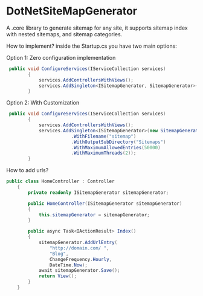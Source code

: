 # DotNetSiteMapGenerator

A .core library to generate sitemap for any site, it supports sitemap index with nested sitemaps, and sitemap categories.

How to implement?
inside the Startup.cs you have two main options:

Option 1: Zero configuration implementation
```c#
 public void ConfigureServices(IServiceCollection services)
        {
            services.AddControllersWithViews();
            services.AddSingleton<ISitemapGenerator, SitemapGenerator>();
        }
```
Option 2: With Customization
```c#
 public void ConfigureServices(IServiceCollection services)
        {
            services.AddControllersWithViews();
            services.AddSingleton<ISitemapGenerator>(new SitemapGenerator()
                        .WithFilename("sitemap")
                        .WithOutputSubDirectory("Sitemaps")
                        .WithMaximumAllowedEntries(50000)
                        .WithMaximumThreads(2));
        }
```

How to add urls?

```c#
public class HomeController : Controller
    {
        private readonly ISitemapGenerator sitemapGenerator;

        public HomeController(ISitemapGenerator sitemapGenerator)
        {
            this.sitemapGenerator = sitemapGenerator;
        }

        public async Task<IActionResult> Index()
        {
            sitemapGenerator.AddUrlEntry(
                "http://domain.com/ ",
                "Blog",
                ChangeFrequency.Hourly,
                DateTime.Now);
            await sitemapGenerator.Save();
            return View();
        }
    }
```
 
